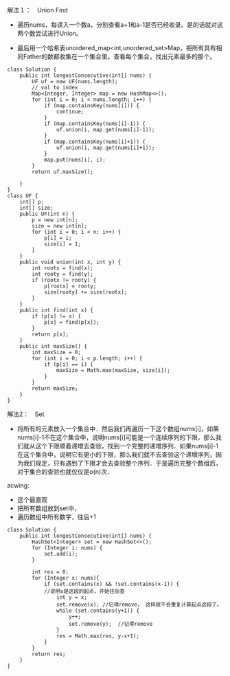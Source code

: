 解法１：　Union Find
- 遍历nums，每读入一个数a，分别查看a+1和a-1是否已经收录。是的话就对这两个数尝试进行Union。

- 最后用一个哈希表unordered_map<int,unordered_set>Map，把所有具有相同Father的数都收集在一个集合里。查看每个集合，找出元素最多的那个。

```
class Solution {
    public int longestConsecutive(int[] nums) {
        UF uf = new UF(nums.length);
        // val to index
        Map<Integer, Integer> map = new HashMap<>();
        for (int i = 0; i < nums.length; i++) {
            if (map.containsKey(nums[i])) {
                continue;
            }
            if (map.containsKey(nums[i]-1)) {
                uf.union(i, map.get(nums[i]-1));
            }
            if (map.containsKey(nums[i]+1)) {
                uf.union(i, map.get(nums[i]+1));  
            }
            map.put(nums[i], i);
        }
        return uf.maxSize();
        
    }
}
class UF {
    int[] p;
    int[] size;
    public UF(int n) {
        p = new int[n];
        size = new int[n];
        for (int i = 0; i < n; i++) {
            p[i] = i;
            size[i] = 1;
        }
    }
    public void union(int x, int y) {
        int rootx = find(x);
        int rooty = find(y);
        if (rootx != rooty) {
            p[rootx] = rooty;
            size[rooty] += size[rootx];
        }   
    }
    public int find(int x) {
        if (p[x] != x) {
            p[x] = find(p[x]);
        }
        return p[x];
    }
    public int maxSize() {
        int maxSize = 0;
        for (int i = 0; i < p.length; i++) {
            if (p[i] == i) {
                maxSize = Math.max(maxSize, size[i]);
            }
        }
        return maxSize;
    }
}
```

解法2：　Set
 
- 将所有的元素放入一个集合中．然后我们再遍历一下这个数组nums[i]，如果nums[i]-1不在这个集合中，说明nums[i]可能是一个连续序列的下限，那么我们就从这个下限顺着递增去查验，找到一个完整的递增序列．如果nums[i]-1在这个集合中，说明它有更小的下限，那么我们就不去查验这个递增序列，因为我们规定，只有遇到了下限才会去查验整个序列．于是遍历完整个数组后，对于集合的查验也就仅仅是o(n)次．

acwing: 
- 这个最直观
- 把所有数组放到set中，
- 遍历数组中所有数字，往后+1
```
class Solution {
    public int longestConsecutive(int[] nums) {
        HashSet<Integer> set = new HashSet<>();
        for (Integer i: nums) {
            set.add(i);
        }
        
        int res = 0;
        for (Integer x: nums){
            if (set.contains(x) && !set.contains(x-1)) {
            //说明x是这段的起点，开始往后查
                int y = x;
                set.remove(x); //记得remove， 这样就不会重复计算起点这段了。
                while (set.contains(y+1)) {
                    y++;
                    set.remove(y);  //记得remove
                }
                res = Math.max(res, y-x+1);
            }
        }
        return res;
    }
}
```

